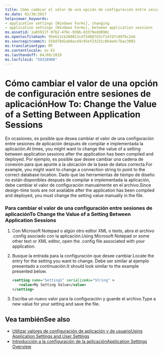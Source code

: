 ```yaml
---
title: Cómo cambiar el valor de una opción de configuración entre sesiones de aplicación
ms.date: 03/30/2017
helpviewer_keywords:
- application settings [Windows Forms], changing
- application settings [Windows Forms], between application sessions
ms.assetid: 1a85911f-97b2-476c-930b-83379edd890c
ms.openlocfilehash: 95e613cb280813cd75d887d3cf147d7c897bc2e6
ms.sourcegitcommit: 558d78d2a68acd4c95ef23231c8b4e4c7bac3902
ms.translationtype: MT
ms.contentlocale: es-ES
ms.lasthandoff: 04/09/2019
ms.locfileid: "59318908"
---
```

# <a name="how-to-change-the-value-of-a-setting-between-application-sessions"></a><span data-ttu-id="b0ef9-102">Cómo cambiar el valor de una opción de configuración entre sesiones de aplicación</span><span class="sxs-lookup"><span data-stu-id="b0ef9-102">How To: Change the Value of a Setting Between Application Sessions</span></span>
<span data-ttu-id="b0ef9-103">En ocasiones, es posible que desea cambiar el valor de una configuración entre sesiones de aplicación después de compilar e implementada la aplicación.</span><span class="sxs-lookup"><span data-stu-id="b0ef9-103">At times, you might want to change the value of a setting between application sessions after the application has been compiled and deployed.</span></span> <span data-ttu-id="b0ef9-104">Por ejemplo, es posible que desee cambiar una cadena de conexión para que apunte a la ubicación de la base de datos correcta.</span><span class="sxs-lookup"><span data-stu-id="b0ef9-104">For example, you might want to change a connection string to point to the correct database location.</span></span> <span data-ttu-id="b0ef9-105">Dado que las herramientas de tiempo de diseño no están disponibles después de compilar e implementada la aplicación, debe cambiar el valor de configuración manualmente en el archivo.</span><span class="sxs-lookup"><span data-stu-id="b0ef9-105">Since design-time tools are not available after the application has been compiled and deployed, you must change the setting value manually in the file.</span></span>  
  
### <a name="to-change-the-value-of-a-setting-between-application-sessions"></a><span data-ttu-id="b0ef9-106">Para cambiar el valor de una configuración entre sesiones de aplicación</span><span class="sxs-lookup"><span data-stu-id="b0ef9-106">To Change the Value of a Setting Between Application Sessions</span></span>  
  
1. <span data-ttu-id="b0ef9-107">Con Microsoft Notepad o algún otro editor XML o texto, abra el archivo .config asociado con la aplicación.</span><span class="sxs-lookup"><span data-stu-id="b0ef9-107">Using Microsoft Notepad or some other text or XML editor, open the .config file associated with your application.</span></span>  
  
2. <span data-ttu-id="b0ef9-108">Busque la entrada para la configuración que desee cambiar.</span><span class="sxs-lookup"><span data-stu-id="b0ef9-108">Locate the entry for the setting you want to change.</span></span> <span data-ttu-id="b0ef9-109">Debe ser similar al ejemplo presentado a continuación.</span><span class="sxs-lookup"><span data-stu-id="b0ef9-109">It should look similar to the example presented below.</span></span>  
  
    ```xml  
    <setting name="Setting1" serializeAs="String" >  
       <value>My Setting Value</value>  
    </setting>  
    ```  
  
3. <span data-ttu-id="b0ef9-110">Escriba un nuevo valor para la configuración y guarde el archivo.</span><span class="sxs-lookup"><span data-stu-id="b0ef9-110">Type a new value for your setting and save the file.</span></span>  
  
## <a name="see-also"></a><span data-ttu-id="b0ef9-111">Vea también</span><span class="sxs-lookup"><span data-stu-id="b0ef9-111">See also</span></span>

- [<span data-ttu-id="b0ef9-112">Utilizar valores de configuración de aplicación y de usuario</span><span class="sxs-lookup"><span data-stu-id="b0ef9-112">Using Application Settings and User Settings</span></span>](using-application-settings-and-user-settings.md)
- [<span data-ttu-id="b0ef9-113">Introducción a la configuración de la aplicación</span><span class="sxs-lookup"><span data-stu-id="b0ef9-113">Application Settings Overview</span></span>](application-settings-overview.md)
